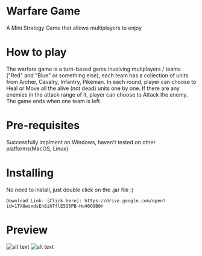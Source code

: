 # Warfare Game

A Mini Strategy Game that allows multiplayers to enjoy

# How to play

The warfare game is a turn-based game involving mutiplayers / teams ("Red" and "Blue" or something else), each team has a collection of units from Archer, Cavalry, Infantry, Pikeman. In each round, player can choose to Heal or Move all the alive (not dead) units one by one. If there are any enemies in the attack range of it, player can choose to Attack the enemy. The game ends when one team is left. 

# Pre-requisites


Successfully implment on Windows, haven't tested on other platforms(MacOS, Linux)


# Installing

No need to install, just double click on the .jar file :)

```
Download Link: [Click here]: https://drive.google.com/open?id=1TX8wsxdsEn8ihTflE5I6PB-Hu40O9B0r

```

# Preview
![alt text](https://user-images.githubusercontent.com/28923318/33528024-93267196-d895-11e7-93a4-6bed6d8b48ec.jpg)
![alt text](https://user-images.githubusercontent.com/28923318/33528025-9665c76c-d895-11e7-82dd-1f7c92fd910f.jpg)

